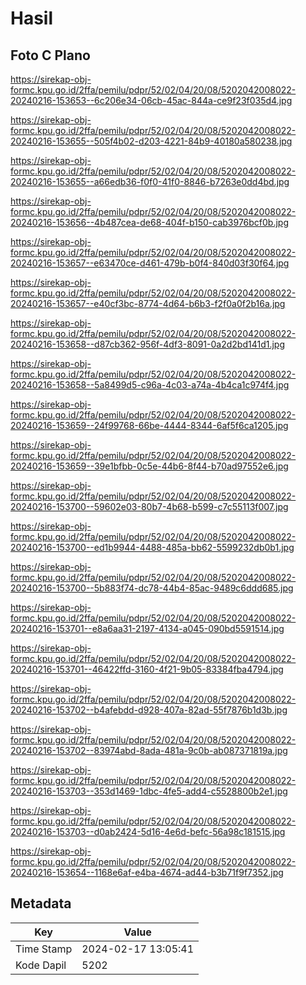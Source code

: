# Hasil

## Foto C Plano

https://sirekap-obj-formc.kpu.go.id/2ffa/pemilu/pdpr/52/02/04/20/08/5202042008022-20240216-153653--6c206e34-06cb-45ac-844a-ce9f23f035d4.jpg

https://sirekap-obj-formc.kpu.go.id/2ffa/pemilu/pdpr/52/02/04/20/08/5202042008022-20240216-153655--505f4b02-d203-4221-84b9-40180a580238.jpg

https://sirekap-obj-formc.kpu.go.id/2ffa/pemilu/pdpr/52/02/04/20/08/5202042008022-20240216-153655--a66edb36-f0f0-41f0-8846-b7263e0dd4bd.jpg

https://sirekap-obj-formc.kpu.go.id/2ffa/pemilu/pdpr/52/02/04/20/08/5202042008022-20240216-153656--4b487cea-de68-404f-b150-cab3976bcf0b.jpg

https://sirekap-obj-formc.kpu.go.id/2ffa/pemilu/pdpr/52/02/04/20/08/5202042008022-20240216-153657--e63470ce-d461-479b-b0f4-840d03f30f64.jpg

https://sirekap-obj-formc.kpu.go.id/2ffa/pemilu/pdpr/52/02/04/20/08/5202042008022-20240216-153657--e40cf3bc-8774-4d64-b6b3-f2f0a0f2b16a.jpg

https://sirekap-obj-formc.kpu.go.id/2ffa/pemilu/pdpr/52/02/04/20/08/5202042008022-20240216-153658--d87cb362-956f-4df3-8091-0a2d2bd141d1.jpg

https://sirekap-obj-formc.kpu.go.id/2ffa/pemilu/pdpr/52/02/04/20/08/5202042008022-20240216-153658--5a8499d5-c96a-4c03-a74a-4b4ca1c974f4.jpg

https://sirekap-obj-formc.kpu.go.id/2ffa/pemilu/pdpr/52/02/04/20/08/5202042008022-20240216-153659--24f99768-66be-4444-8344-6af5f6ca1205.jpg

https://sirekap-obj-formc.kpu.go.id/2ffa/pemilu/pdpr/52/02/04/20/08/5202042008022-20240216-153659--39e1bfbb-0c5e-44b6-8f44-b70ad97552e6.jpg

https://sirekap-obj-formc.kpu.go.id/2ffa/pemilu/pdpr/52/02/04/20/08/5202042008022-20240216-153700--59602e03-80b7-4b68-b599-c7c55113f007.jpg

https://sirekap-obj-formc.kpu.go.id/2ffa/pemilu/pdpr/52/02/04/20/08/5202042008022-20240216-153700--ed1b9944-4488-485a-bb62-5599232db0b1.jpg

https://sirekap-obj-formc.kpu.go.id/2ffa/pemilu/pdpr/52/02/04/20/08/5202042008022-20240216-153700--5b883f74-dc78-44b4-85ac-9489c6ddd685.jpg

https://sirekap-obj-formc.kpu.go.id/2ffa/pemilu/pdpr/52/02/04/20/08/5202042008022-20240216-153701--e8a6aa31-2197-4134-a045-090bd5591514.jpg

https://sirekap-obj-formc.kpu.go.id/2ffa/pemilu/pdpr/52/02/04/20/08/5202042008022-20240216-153701--46422ffd-3160-4f21-9b05-83384fba4794.jpg

https://sirekap-obj-formc.kpu.go.id/2ffa/pemilu/pdpr/52/02/04/20/08/5202042008022-20240216-153702--b4afebdd-d928-407a-82ad-55f7876b1d3b.jpg

https://sirekap-obj-formc.kpu.go.id/2ffa/pemilu/pdpr/52/02/04/20/08/5202042008022-20240216-153702--83974abd-8ada-481a-9c0b-ab087371819a.jpg

https://sirekap-obj-formc.kpu.go.id/2ffa/pemilu/pdpr/52/02/04/20/08/5202042008022-20240216-153703--353d1469-1dbc-4fe5-add4-c5528800b2e1.jpg

https://sirekap-obj-formc.kpu.go.id/2ffa/pemilu/pdpr/52/02/04/20/08/5202042008022-20240216-153703--d0ab2424-5d16-4e6d-befc-56a98c181515.jpg

https://sirekap-obj-formc.kpu.go.id/2ffa/pemilu/pdpr/52/02/04/20/08/5202042008022-20240216-153654--1168e6af-e4ba-4674-ad44-b3b71f9f7352.jpg


## Metadata

| Key        | Value               |
| ---------- | ------------------- |
| Time Stamp | 2024-02-17 13:05:41 |
| Kode Dapil | 5202                |



